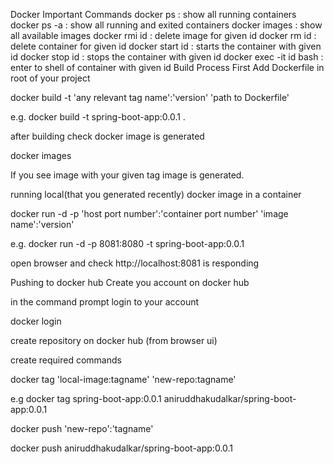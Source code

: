 Docker Important Commands
docker ps : show all running containers
docker ps -a : show all running and exited containers
docker images : show all available images
docker rmi id : delete image for given id
docker rm id : delete container for given id
docker start id : starts the container with given id
docker stop id : stops the container with given id
docker exec -it id bash : enter to shell of container with given id
Build Process
First Add Dockerfile in root of your project

docker build -t 'any relevant tag name':'version' 'path to Dockerfile'

e.g. docker build -t spring-boot-app:0.0.1 .

after building check docker image is generated

docker images

If you see image with your given tag image is generated.

running local(that you generated recently) docker image in a container

docker run -d -p 'host port number':'container port number' 'image name':'version'

e.g. docker run -d -p 8081:8080 -t spring-boot-app:0.0.1

open browser and check http://localhost:8081 is responding

Pushing to docker hub
Create you account on docker hub

in the command prompt login to your account

docker login

create repository on docker hub (from browser ui)

create required commands

docker tag 'local-image:tagname' 'new-repo:tagname'

e.g docker tag spring-boot-app:0.0.1 aniruddhakudalkar/spring-boot-app:0.0.1

docker push 'new-repo':'tagname'

docker push aniruddhakudalkar/spring-boot-app:0.0.1

